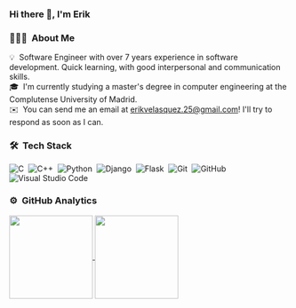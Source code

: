 ### Hi there 👋, I'm Erik

### 👨🏻‍💻 &nbsp;About Me

💡 &nbsp;Software Engineer with over 7 years experience in software development. Quick learning, with good interpersonal and communication skills.\
🎓 &nbsp;I'm currently studying a master's degree in computer engineering at the Complutense University of Madrid.\
✉️ &nbsp;You can send me an email at erikvelasquez.25@gmail.com! I'll try to respond as soon as I can.

### 🛠 &nbsp;Tech Stack

![C](https://img.shields.io/badge/-C-05122A?style=flat&logo=C&logoColor=A8B9CC)&nbsp;
![C++](https://img.shields.io/badge/-C++-05122A?style=flat&logo=C%2B%2B&logoColor=00599C)&nbsp;
![Python](https://img.shields.io/badge/-Python-05122A?style=flat&logo=python)&nbsp;
![Django](https://img.shields.io/badge/-Django-05122A?style=flat&logo=django&logoColor=092E20)&nbsp;
![Flask](https://img.shields.io/badge/-Flask-05122A?style=flat&logo=flask)&nbsp;
![Git](https://img.shields.io/badge/-Git-05122A?style=flat&logo=git)&nbsp;
![GitHub](https://img.shields.io/badge/-GitHub-05122A?style=flat&logo=github)&nbsp;
![Visual Studio Code](https://img.shields.io/badge/-Visual%20Studio%20Code-05122A?style=flat&logo=visual-studio-code&logoColor=007ACC)


### ⚙️ &nbsp;GitHub Analytics

<a href="https://github.com/velasquezerik">
  <img align="center" height="150em" src="https://github-readme-stats-eight-theta.vercel.app/api?username=velasquezerik&show_icons=true&include_all_commits=true&count_private=true&theme=algolia" />
</a>
<a href="https://github.com/velasquezerik">
  <img align="center" height="150em" src="https://github-readme-stats-eight-theta.vercel.app/api/top-langs/?username=velasquezerik&layout=compact&langs_count=8&theme=algolia&hide=javascript,html,tex,css" />
</a>


<!--
**velasquezerik/velasquezerik** is a ✨ _special_ ✨ repository because its `README.md` (this file) appears on your GitHub profile.

Here are some ideas to get you started:

- 🔭 I’m currently working on ...
- 🌱 I’m currently learning ...
- 👯 I’m looking to collaborate on ...
- 🤔 I’m looking for help with ...
- 💬 Ask me about ...
- 📫 How to reach me: ...
- 😄 Pronouns: ...
- ⚡ Fun fact: ...
-->
